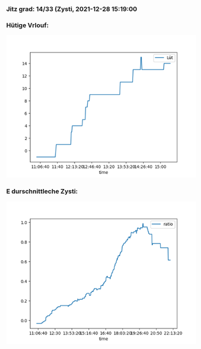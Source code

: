 ### Jitz grad: 14/33 (Zysti, 2021-12-28 15:19:00

### Hütige Vrlouf:
![Graph](Today.png)

### E durschnittleche Zysti:
![Graph](Zysti.png)